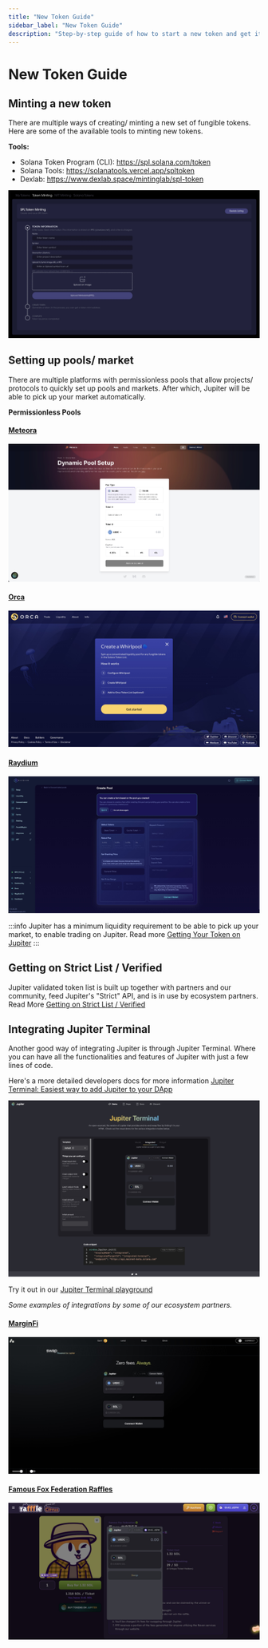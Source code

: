 ```yaml
---
title: "New Token Guide"
sidebar_label: "New Token Guide"
description: "Step-by-step guide of how to start a new token and get it on Jupiter"
---
```


# New Token Guide

## Minting a new token

There are multiple ways of creating/ minting a new set of fungible tokens. 
Here are some of the available tools to minting new tokens.

**Tools:**

- Solana Token Program (CLI): https://spl.solana.com/token 
- Solana Tools: https://solanatools.vercel.app/spltoken 
- Dexlab: https://www.dexlab.space/mintinglab/spl-token 


![Dexlab Token Mint](./img/dexlab-mint1.jpg)

<!-- ![Dexlab Token Mint 2](./img/dexlab-mint2.jpg) -->

## Setting up pools/ market

There are multiple platforms with permissionless pools that allow projects/ protocols to quickly set up pools and markets.
After which, Jupiter will be able to pick up your market automatically.

**Permissionless Pools**

#### [Meteora](https://app.meteora.ag/)

![Meteora](./img/meteora1.jpg)

#### [Orca](https://www.orca.so/) 

![Orca](./img/orca1.jpg)

#### [Raydium](https://raydium.io/clmm/create-pool/)

![Raydium](./img/raydium1.jpg)


:::info 
Jupiter has a minimum liquidity requirement to be able to pick up your market, to enable trading on Jupiter.
Read more [Getting Your Token on Jupiter](/docs/get-your-token-onto-jup)
:::

## Getting on Strict List / Verified

Jupiter validated token list is built up together with partners and our community, feed Jupiter's "Strict" API, and is in use by ecosystem partners. Read More [Getting on Strict List / Verified](/docs/get-your-token-onto-jup#getting-on-the-strict-list)

## Integrating Jupiter Terminal

Another good way of integrating Jupiter is through Jupiter Terminal. Where you can have all the functionalities and features of Jupiter with just a few lines of code. 

Here's a more detailed developers docs for more information [Jupiter Terminal: Easiest way to add Jupiter to your DApp](/docs/web-integration/jupiter-terminal)

![Terminal](./img/terminal1.jpg)

Try it out in our [Jupiter Terminal playground](https://terminal.jup.ag/)

<!-- (Jupiter Terminal Integration Guide run-through) -->

*Some examples of integrations by some of our ecosystem partners.*

#### [MarginFi](https://app.marginfi.com/swap)
![MarginFi](./img/marginfi.jpg)

#### [Famous Fox Federation Raffles](https://rafffle.famousfoxes.com/)
![Famous Fox Federation](./img/fff.jpg)

<!-- ## Integrating Jupiter Limit Order

![Dexlab Limit Order](./img/dexlab-limitorder.jpg) -->
